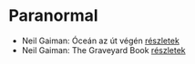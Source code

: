 # Paranormal

- Neil Gaiman: Óceán az út végén [részletek](../_details/Neil%20Gaiman.md#id_1805)
- Neil Gaiman: The Graveyard Book [részletek](../_details/Neil%20Gaiman.md#id_1810)